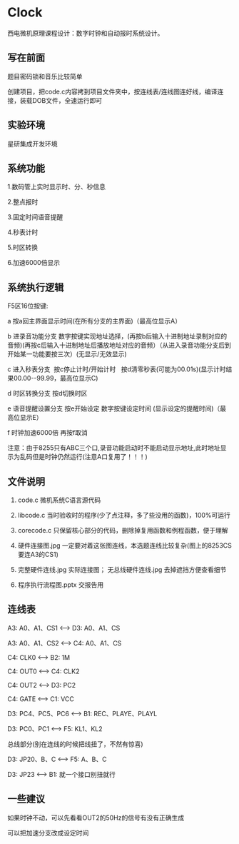 # Clock
西电微机原理课程设计：数字时钟和自动报时系统设计。

## 写在前面
题目密码锁和音乐比较简单

创建项目，把code.c内容拷到项目文件夹中，按连线表/连线图连好线，编译连接，装载DOB文件，全速运行即可

## 实验环境
星研集成开发环境

## 系统功能
1.数码管上实时显示时、分、秒信息

2.整点报时

3.固定时间语音提醒

4.秒表计时

5.时区转换

6.加速6000倍显示

## 系统执行逻辑
F5区16位按键:

a 按a回主界面显示时间(在所有分支的主界面)（最高位显示A）

b 进录音功能分支 数字按键实现地址选择，(再按b后输入十进制地址录制对应的音频)(再按c后输入十进制地址后播放地址对应的音频）（从进入录音功能分支后到开始某一功能要按三次）(无显示/无效显示)

c 进入秒表分支  按c停止计时/开始计时   按d清零秒表(可能为00.01s)(显示计时结果00.00--99.99，最高位显示C)

d 时区转换分支 按d切换时区

e 语音提醒设置分支 按e开始设定 数字按键设定时间 (显示设定的提醒时间)（最高位显示E）

f 时钟加速6000倍 再按f取消

注意：由于8255只有ABC三个口,录音功能启动时不能启动显示地址,此时地址显示为乱码但是时钟仍然运行(注意A口复用了！！！)

## 文件说明
1. code.c 微机系统C语言源代码
   
2. libcode.c 当时验收时的程序(少了点注释，多了些没用的函数)，100%可运行

3. corecode.c 只保留核心部分的代码，删除掉复用函数和例程函数，便于理解

4. 硬件连接图.jpg  一定要对着这张图连线，本选题连线比较复杂(图上的8253CS要连A3的CS1)

5. 完整硬件连线.jpg  实际连接图； 无总线硬件连线.jpg  去掉遮挡方便查看细节

6. 程序执行流程图.pptx 交报告用

## 连线表
A3: A0、A1、CS1 <--> D3: A0、A1、CS 

A3: A0、A1、CS2 <--> C4: A0、A1、CS 

C4: CLK0 <--> B2: 1M

C4: OUT0 <--> C4: CLK2

C4: OUT2 <--> D3: PC2

C4: GATE <--> C1: VCC

D3: PC4、PC5、PC6 <--> B1: REC、PLAYE、PLAYL

D3: PC0、PC1 <--> F5: KL1、KL2

总线部分(别在连线的时候把线扭了，不然有惊喜)

D3: JP20、B、C <--> F5: A、B、C

D3: JP23 <--> B1: 就一个接口别扭就行

## 一些建议
如果时钟不动，可以先看看OUT2的50Hz的信号有没有正确生成

可以把加速分支改成设定时间





